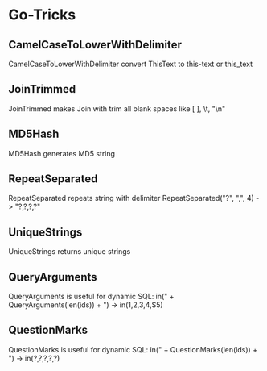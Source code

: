 # Go-Tricks

## CamelCaseToLowerWithDelimiter
CamelCaseToLowerWithDelimiter convert ThisText to this-text or this_text

## JoinTrimmed
JoinTrimmed makes Join with trim all blank spaces like [ ], \t, "\n"

## MD5Hash
MD5Hash generates MD5 string

## RepeatSeparated
RepeatSeparated repeats string with delimiter
RepeatSeparated("?", ",", 4) -> "?,?,?,?"

## UniqueStrings
UniqueStrings returns unique strings

## QueryArguments
QueryArguments is useful for dynamic SQL:
in(" + QueryArguments(len(ids)) + ") -> in($1,$2,$3,$4,$5)

## QuestionMarks
QuestionMarks is useful for dynamic SQL:
in(" + QuestionMarks(len(ids)) + ") -> in(?,?,?,?,?)
